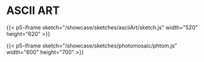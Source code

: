 # ASCII ART


{{< p5-iframe sketch="/showcase/sketches/asciiArt/sketch.js"  width="520" height="620" >}}


{{< p5-iframe sketch="/showcase/sketches/photomosaic/phtom.js"  width="600" height="700" >}}

